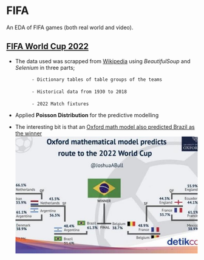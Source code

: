 # FIFA
An EDA of FIFA games (both real world and video).


## [FIFA World Cup 2022](https://github.com/ashioyajotham/FIFA/tree/main/FIFA%20World%20Cup%202022)
* The data used was scrapped from [Wikipedia](https://web.archive.org/web/20221115040351/https://en.wikipedia.org/wiki/2022_FIFA_World_Cup) using    _BeautifulSoup_ and _Selenium_ in three parts;

            - Dictionary tables of table groups of the teams
            
            - Historical data from 1930 to 2018
            
            - 2022 Match fixtures
            
            
     
* Applied **Poisson Distribution** for the predictive modelling


* The interesting bit is that an [Oxford math model also predicted Brazil as the winner](https://www.linkedin.com/posts/oxforduni_worldcup-activity-6999329112980914177-9WA2)
![Oxford Mdel](https://github.com/ashioyajotham/FIFA/blob/main/oxford_brazil.jpg)
